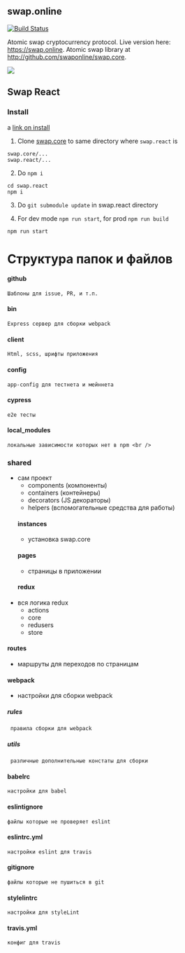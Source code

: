 ## swap.online
[![Build Status](https://travis-ci.org/swaponline/swap.react.svg?branch=master)](https://travis-ci.org/swaponline/swap.react)

Atomic swap cryptocurrency protocol. Live version here: https://swap.online. Atomic swap library at http://github.com/swaponline/swap.core.

![](https://graphs.waffle.io/swaponline/swap.react/throughput.svg)

## Swap  React

### Install
a
[link on install](https://youtu.be/EX2TomioHiU)

1) Clone [swap.core](https://github.com/swaponline/swap.core) to same directory where `swap.react` is <br />
```
swap.core/...
swap.react/...
```

2) Do `npm i` <br />
```
cd swap.react
npm i
```

3) Do `git submodule update` in swap.react directory

4) For dev mode `npm run start`, for prod `npm run build`

```
npm run start
```

 # Структура папок и файлов
#### github
    Шаблоны для issue, PR, и т.п.
#### bin
    Express сервер для сборки webpack
#### client
    Html, scss, шрифты приложения
#### config
    app-config для тестнета и мейннета
#### cypress
    e2e тесты
#### local_modules
    локальные зависимости которых нет в npm <br />

### shared
- сам проект
   - components (компоненты)
   - containers (контейнеры)
   - decorators (JS декораторы)
   - helpers (вспомогательные средства для работы)
  #### instances
   - установка swap.core
  #### pages
  - страницы в приложении
  #### redux
 - вся логика redux
   - actions
   - core
   - redusers
   - store
  #### routes
   - маршруты для переходов по страницам
   #### webpack
   - настройки для сборки webpack
   ##### rules
     правила сборки для webpack
   ##### utils
     различные дополнительные констаты для сборки

#### babelrc
    настройки для babel
#### eslintignore
    файлы которые не проверяет eslint
#### eslintrc.yml
    настройки eslint для travis
#### gitignore
    файлы которые не пушиться в git
#### stylelintrc
    настройки для styleLint
#### travis.yml
    конфиг для travis

```
